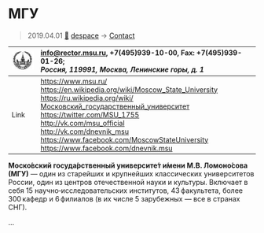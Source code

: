 # МГУ
> 2019.04.01 [🚀](../index/index.md) [despace](index.md) → [Contact](contact.md)

|[![](f/contact/m/msu_logo1_thumb.jpg)](f/contact/m/msu_logo1.png)|<info@rector.msu.ru>, +7(495)939-10-00, Fax: +7(495)939-01-26;<br> *Россия, 119991, Москва, Ленинские горы, д. 1*|
|:--|:--|
|Link|<https://www.msu.ru/><br> <https://en.wikipedia.org/wiki/Moscow_State_University><br> <https://ru.wikipedia.org/wiki/Московский_государственный_университет><br> <https://twitter.com/MSU_1755><br> <http://vk.com/msu_official><br> <http://vk.com/dnevnik_msu><br> <https://www.facebook.com/MoscowStateUniversity><br> <https://www.facebook.com/dnevnik.msu>|

**Моско́вский госуда́рственный университе́т и́мени М.В. Ломоно́сова (МГУ)** — один из старейших и крупнейших классических университетов России, один из центров отечественной науки и культуры. Включает в себя 15 научно‑исследовательских институтов, 43 факультета, более 300 кафедр и 6 филиалов (в их числе 5 зарубежных — все в странах СНГ).


<p style="page-break-after:always"> </p>

…
